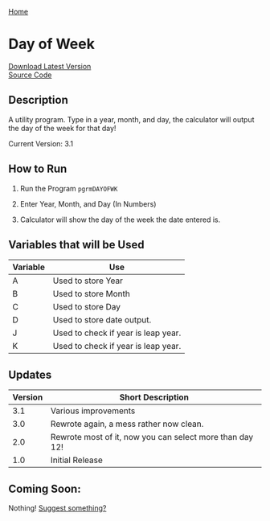 [Home](http://ti84.chew.pw)

# Day of Week

[Download Latest Version](DAYOFWK.8xp)<br>
[Source Code](https://github.com/Chewsterchew/Ti84-Programs/blob/master/programs/dayofweek/source-code.txt)

## Description

A utility program. Type in a year, month, and day, the calculator will output the day of the week for that day!

Current Version: 3.1

## How to Run

1) Run the Program `pgrmDAYOFWK`

2) Enter Year, Month, and Day (In Numbers)

3) Calculator will show the day of the week the date entered is.

## Variables that will be Used

Variable | Use
-------- | -----------------------------------
A        | Used to store Year
B        | Used to store Month
C        | Used to store Day
D        | Used to store date output.
J        | Used to check if year is leap year.
K        | Used to check if year is leap year.

## Updates

Version | Short Description
------- | --------------------------------------------------------
3.1     | Various improvements
3.0     | Rewrote again, a mess rather now clean.
2.0     | Rewrote most of it, now you can select more than day 12!
1.0     | Initial Release

## Coming Soon:

Nothing! [Suggest something?](https://github.com/Chewsterchew/Ti84-Programs/issues/new)
